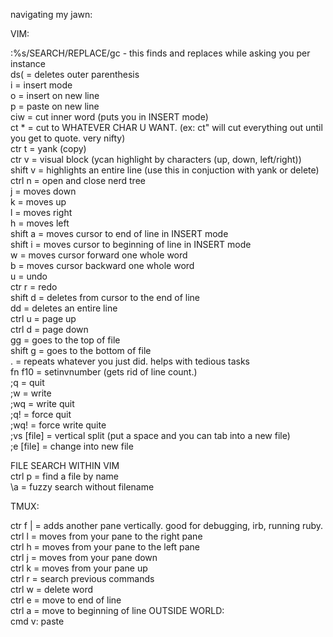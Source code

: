 navigating my jawn:

VIM:

:%s/SEARCH/REPLACE/gc - this finds and replaces while asking you per instance  
ds( = deletes outer parenthesis  
i = insert mode  
o = insert on new line  
p = paste on new line  
ciw = cut inner word (puts you in INSERT mode)  
ct * = cut to WHATEVER CHAR U WANT. (ex: ct" will cut everything out until you get to quote. very nifty)  
ctr t = yank (copy)  
ctr v = visual block (ycan highlight by characters (up, down, left/right))  
shift v = highlights an entire line (use this in conjuction with yank or delete)  
ctrl n = open and close nerd tree  
j = moves down  
k = moves up    
l = moves right  
h = moves left  
shift a = moves cursor to end of line in INSERT mode  
shift i = moves cursor to beginning of line in INSERT mode  
w = moves cursor forward one whole word  
b = moves cursor backward one whole word  
u = undo  
ctr r = redo  
shift d = deletes from cursor to the end of line  
dd = deletes an entire line  
ctrl u = page up  
ctrl d = page down  
gg = goes to the top of file  
shift g = goes to the bottom of file  
.   = repeats whatever you just did. helps with tedious tasks  
fn f10 = setinvnumber (gets rid of line count.)  
;q = quit  
;w = write  
;wq = write quit  
;q! = force quit  
;wq! = force write quite  
;vs [file] = vertical split (put a space and you can tab into a new file)  
;e [file] = change into new file    

FILE SEARCH WITHIN VIM  
ctrl p = find a file by name  
\a = fuzzy search without filename

TMUX:

ctr f | = adds another pane vertically. good for debugging, irb, running ruby.  
ctrl l = moves from your pane to the right pane  
ctrl h = moves from your pane to the left pane  
ctrl j = moves from your pane down  
ctrl k = moves from your pane up  
ctrl r = search previous commands  
ctrl w = delete word  
ctrl e = move to end of line  
ctrl a = move to beginning of line
OUTSIDE WORLD:  
cmd v: paste
